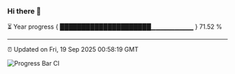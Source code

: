 ### Hi there 👋

⏳ Year progress { █████████████████████▁▁▁▁▁▁▁▁▁ } 71.52 %

---

⏰ Updated on Fri, 19 Sep 2025 00:58:19 GMT

![Progress Bar CI](https://github.com/code-lakshay/GitHub-Actions-Demo/workflows/Progress%20Bar%20CI/badge.svg)
